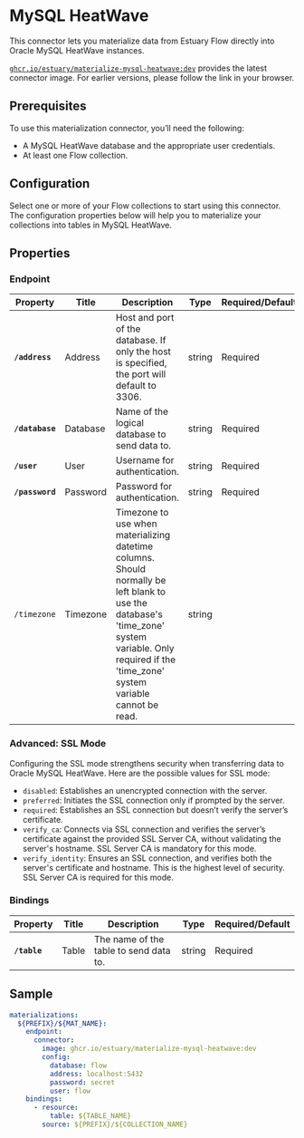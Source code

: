 # MySQL HeatWave

This connector lets you materialize data from Estuary Flow directly into Oracle MySQL HeatWave instances.

[`ghcr.io/estuary/materialize-mysql-heatwave:dev`](https://github.com/estuary/connectors/pkgs/container/materialize-mysql-heatwave) provides the latest connector image. For earlier versions, please follow the link in your browser.

## Prerequisites
To use this materialization connector, you’ll need the following:

- A MySQL HeatWave database and the appropriate user credentials.
- At least one Flow collection.

## Configuration
Select one or more of your Flow collections to start using this connector. The configuration properties below will help you to materialize your collections into tables in MySQL HeatWave.

## Properties

### Endpoint

| Property                | Title              | Description                                | Type   | Required/Default       |
|-------------------------|--------------------|--------------------------------------------|--------|------------------------|
| **`/address`**         | Address           | Host and port of the database. If only the host is specified, the port will default to 3306.    | string | Required               |
| **`/database`**         | Database           | Name of the logical database to send data to.  | string | Required               |
| **`/user`**         | User           | Username for authentication.               | string | Required               |
| **`/password`**         | Password           | Password for authentication.               | string | Required               |
| `/timezone`                 | Timezone               | Timezone to use when materializing datetime columns. Should normally be left blank to use the database's 'time_zone' system variable. Only required if the 'time_zone' system variable cannot be read.  | string |                  |

### Advanced: SSL Mode
Configuring the SSL mode strengthens security when transferring data to Oracle MySQL HeatWave. Here are the possible values for SSL mode:

- `disabled`: Establishes an unencrypted connection with the server.
- `preferred`: Initiates the SSL connection only if prompted by the server.
- `required`: Establishes an SSL connection but doesn’t verify the server’s certificate.
- `verify_ca`: Connects via SSL connection and verifies the server’s certificate against the provided SSL Server CA, without validating the server's hostname. SSL Server CA is mandatory for this mode.
- `verify_identity`: Ensures an SSL connection, and verifies both the server's certificate and hostname. This is the highest level of security. SSL Server CA is required for this mode.

### Bindings

| Property                | Title              | Description                                | Type   | Required/Default       |
|-------------------------|--------------------|--------------------------------------------|--------|------------------------|
| **`/table`**            | Table              | The name of the table to send data to.     | string | Required               |



## Sample

```yaml
materializations:
  ${PREFIX}/${MAT_NAME}:
    endpoint:
      connector:
        image: ghcr.io/estuary/materialize-mysql-heatwave:dev
        config:
          database: flow
          address: localhost:5432
          password: secret
          user: flow
    bindings:
      - resource:
          table: ${TABLE_NAME}
        source: ${PREFIX}/${COLLECTION_NAME}
```

